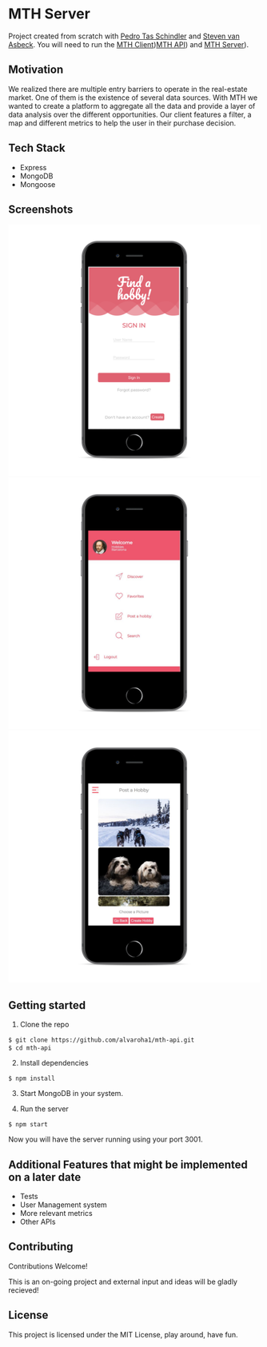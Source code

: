 # MTH Server
Project created from scratch with [Pedro Tas Schindler]( https://github.com/ps3611) and [Steven van Asbeck]( https://github.com/stevenspyramid).
You will need to run the [MTH Client]( https://github.com/alvaroha1/mth-client))[MTH API]( https://github.com/alvaroha1/mth-api)) and [MTH Server]( https://github.com/alvaroha1/mth-server)).

## Motivation
We realized there are multiple entry barriers to operate in the real-estate market. One of them is the existence of several data sources.
With MTH we wanted to create a platform to aggregate all the data and provide a layer of data analysis over the different opportunities.
Our client features a filter, a map and different metrics to help the user in their purchase decision.

## Tech Stack
* Express
* MongoDB
* Mongoose

## Screenshots
![login](https://github.com/alvaroha1/find-a-hobby-client/blob/master/assets/sc0.png)
![dashboard](https://github.com/alvaroha1/find-a-hobby-client/blob/master/assets/sc1.png)
![select a picture](https://github.com/alvaroha1/find-a-hobby-client/blob/master/assets/sc2.png)

## Getting started

1. Clone the repo

```
$ git clone https://github.com/alvaroha1/mth-api.git
$ cd mth-api
```

2. Install dependencies
```
$ npm install
```
3. Start MongoDB in your system.

4. Run the server 
```
$ npm start
```

Now you will have the server running using your port 3001.

## Additional Features that might be implemented on a later date
* Tests
* User Management system
* More relevant metrics
* Other APIs

## Contributing
Contributions Welcome!

This is an on-going project and external input and ideas will be gladly recieved!

## License
This project is licensed under the MIT License, play around, have fun.

